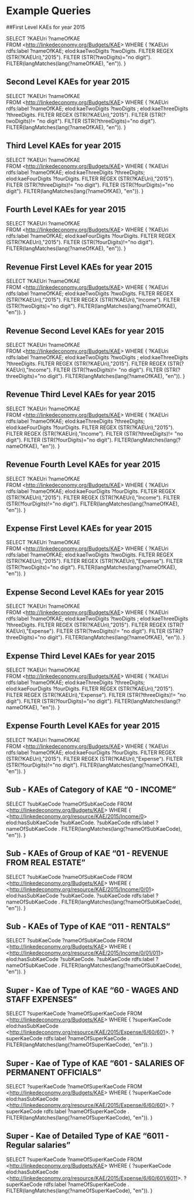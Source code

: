 # Example Queries

##First Level KAEs for year 2015

SELECT ?KAEUri ?nameOfKAE  
FROM <<http://linkedeconomy.org/Budgets/KAE>>
WHERE {
?KAEUri rdfs:label ?nameOfKAE;
elod:kaeTwoDigits ?twoDigits.
FILTER REGEX (STR(?KAEUri),"2015").
FILTER (STR(?twoDigits)="no digit").
FILTER(langMatches(lang(?nameOfKAE), "en")).
}

## Second Level KAEs for year 2015

SELECT ?KAEUri ?nameOfKAE  
FROM <<http://linkedeconomy.org/Budgets/KAE>>
WHERE {
?KAEUri rdfs:label ?nameOfKAE;
 elod:kaeTwoDigits ?twoDigits ;
elod:kaeThreeDigits ?threeDigits.
FILTER REGEX (STR(?KAEUri),"2015").
FILTER (STR(?twoDigits)!= "no digit").
FILTER (STR(?threeDigits)="no digit").
FILTER(langMatches(lang(?nameOfKAE), "en")).
}

## Third Level KAEs for year 2015

SELECT ?KAEUri ?nameOfKAE  
FROM <<http://linkedeconomy.org/Budgets/KAE>>
WHERE {
?KAEUri rdfs:label ?nameOfKAE;
elod:kaeThreeDigits ?threeDigits;
elod:kaeFourDigits ?fourDigits.
FILTER REGEX (STR(?KAEUri),"2015").
FILTER (STR(?threeDigits)!= "no digit").
FILTER (STR(?fourDigits)="no digit").
FILTER(langMatches(lang(?nameOfKAE), "en")).
}

## Fourth Level KAEs for year 2015

SELECT ?KAEUri ?nameOfKAE  
FROM <<http://linkedeconomy.org/Budgets/KAE>>
WHERE {
?KAEUri rdfs:label ?nameOfKAE;
elod:kaeFourDigits ?fourDigits.
FILTER REGEX (STR(?KAEUri),"2015").
FILTER (STR(?fourDigits)!="no digit").
FILTER(langMatches(lang(?nameOfKAE), "en")).
}

## Revenue First Level KAEs for year 2015

SELECT ?KAEUri ?nameOfKAE  
FROM <<http://linkedeconomy.org/Budgets/KAE>>
WHERE {
?KAEUri rdfs:label ?nameOfKAE;
elod:kaeTwoDigits ?twoDigits.
FILTER REGEX (STR(?KAEUri),"2015").
FILTER REGEX (STR(?KAEUri),"Income").
FILTER (STR(?twoDigits)="no digit").
FILTER(langMatches(lang(?nameOfKAE), "en")).
}

## Revenue Second Level KAEs for year 2015

SELECT ?KAEUri ?nameOfKAE  
FROM <<http://linkedeconomy.org/Budgets/KAE>>
WHERE {
?KAEUri rdfs:label ?nameOfKAE;
 elod:kaeTwoDigits ?twoDigits ;
elod:kaeThreeDigits ?threeDigits.
FILTER REGEX (STR(?KAEUri),"2015").
FILTER REGEX (STR(?KAEUri),"Income").
FILTER (STR(?twoDigits)!= "no digit").
FILTER (STR(?threeDigits)="no digit").
FILTER(langMatches(lang(?nameOfKAE), "en")).
}

## Revenue Third Level KAEs for year 2015

SELECT ?KAEUri ?nameOfKAE  
FROM <<http://linkedeconomy.org/Budgets/KAE>>
WHERE {
?KAEUri rdfs:label ?nameOfKAE;
elod:kaeThreeDigits ?threeDigits;
elod:kaeFourDigits ?fourDigits.
FILTER REGEX (STR(?KAEUri),"2015").
FILTER REGEX (STR(?KAEUri),"Income").
FILTER (STR(?threeDigits)!= "no digit").
FILTER (STR(?fourDigits)="no digit").
FILTER(langMatches(lang(?nameOfKAE), "en")).
}

## Revenue Fourth Level KAEs for year 2015

SELECT ?KAEUri ?nameOfKAE  
FROM <<http://linkedeconomy.org/Budgets/KAE>>
WHERE {
?KAEUri rdfs:label ?nameOfKAE;
elod:kaeFourDigits ?fourDigits.
FILTER REGEX (STR(?KAEUri),"2015").
FILTER REGEX (STR(?KAEUri),"Income").
FILTER (STR(?fourDigits)!="no digit").
FILTER(langMatches(lang(?nameOfKAE), "en")).
}

## Expense First Level KAEs for year 2015

SELECT ?KAEUri ?nameOfKAE  
FROM <<http://linkedeconomy.org/Budgets/KAE>>
WHERE {
?KAEUri rdfs:label ?nameOfKAE;
elod:kaeTwoDigits ?twoDigits.
FILTER REGEX (STR(?KAEUri),"2015").
FILTER REGEX (STR(?KAEUri),"Expense").
FILTER (STR(?twoDigits)="no digit").
FILTER(langMatches(lang(?nameOfKAE), "en")).
}

## Expense Second Level KAEs for year 2015

SELECT ?KAEUri ?nameOfKAE  
FROM <<http://linkedeconomy.org/Budgets/KAE>>
WHERE {
?KAEUri rdfs:label ?nameOfKAE;
 elod:kaeTwoDigits ?twoDigits ;
elod:kaeThreeDigits ?threeDigits.
FILTER REGEX (STR(?KAEUri),"2015").
FILTER REGEX (STR(?KAEUri),"Expense").
FILTER (STR(?twoDigits)!= "no digit").
FILTER (STR(?threeDigits)="no digit").
FILTER(langMatches(lang(?nameOfKAE), "en")).
}

## Expense Third Level KAEs for year 2015

SELECT ?KAEUri ?nameOfKAE  
FROM <<http://linkedeconomy.org/Budgets/KAE>>
WHERE {
?KAEUri rdfs:label ?nameOfKAE;
elod:kaeThreeDigits ?threeDigits;
elod:kaeFourDigits ?fourDigits.
FILTER REGEX (STR(?KAEUri),"2015").
FILTER REGEX (STR(?KAEUri),"Expense").
FILTER (STR(?threeDigits)!= "no digit").
FILTER (STR(?fourDigits)="no digit").
FILTER(langMatches(lang(?nameOfKAE), "en")).
}

## Expense Fourth Level KAEs for year 2015

SELECT ?KAEUri ?nameOfKAE  
FROM <<http://linkedeconomy.org/Budgets/KAE>>
WHERE {
?KAEUri rdfs:label ?nameOfKAE;
elod:kaeFourDigits ?fourDigits.
FILTER REGEX (STR(?KAEUri),"2015").
FILTER REGEX (STR(?KAEUri),"Expense").
FILTER (STR(?fourDigits)!="no digit").
FILTER(langMatches(lang(?nameOfKAE), "en")).
}

## Sub - KAEs of  Category of KAE “0 - INCOME”

SELECT ?subKaeCode ?nameOfSubKaeCode
FROM <<http://linkedeconomy.org/Budgets/KAE>>
WHERE {
<<http://linkedeconomy.org/resource/KAE/2015/Income/0>> elod:hasSubKaeCode ?subKaeCode.
?subKaeCode rdfs:label ?nameOfSubKaeCode .
FILTER(langMatches(lang(?nameOfSubKaeCode), "en")).
}

## Sub - KAEs of Group of KAE “01 - REVENUE FROM REAL ESTATE”

SELECT ?subKaeCode ?nameOfSubKaeCode
FROM <<http://linkedeconomy.org/Budgets/KAE>>
WHERE {
<<http://linkedeconomy.org/resource/KAE/2015/Income/0/01>> elod:hasSubKaeCode ?subKaeCode.
?subKaeCode rdfs:label ?nameOfSubKaeCode .
FILTER(langMatches(lang(?nameOfSubKaeCode), "en")).
}

## Sub - KAEs of Type of KAE “011 - RENTALS”

SELECT ?subKaeCode ?nameOfSubKaeCode
FROM <<http://linkedeconomy.org/Budgets/KAE>>
WHERE {
<<http://linkedeconomy.org/resource/KAE/2015/Income/0/01/011>> elod:hasSubKaeCode ?subKaeCode.
?subKaeCode rdfs:label ?nameOfSubKaeCode .
FILTER(langMatches(lang(?nameOfSubKaeCode), "en")).
}

## Super - Kae of Type of KAE “60 - WAGES AND STAFF EXPENSES”

SELECT ?superKaeCode ?nameOfSuperKaeCode
FROM <<http://linkedeconomy.org/Budgets/KAE>>
WHERE {
?superKaeCode elod:hasSubKaeCode <<http://linkedeconomy.org/resource/KAE/2015/Expense/6/60/601>>.
?superKaeCode rdfs:label ?nameOfSuperKaeCode .
FILTER(langMatches(lang(?nameOfSuperKaeCode), "en")).
}

## Super - Kae of Type of KAE “601 - SALARIES OF PERMANENT OFFICIALS”

SELECT ?superKaeCode ?nameOfSuperKaeCode
FROM <<http://linkedeconomy.org/Budgets/KAE>>
WHERE {
?superKaeCode elod:hasSubKaeCode <<http://linkedeconomy.org/resource/KAE/2015/Expense/6/60/601>>.
?superKaeCode rdfs:label ?nameOfSuperKaeCode .
FILTER(langMatches(lang(?nameOfSuperKaeCode), "en")).
}

## Super - Kae of Detailed Type of KAE “6011 - Regular salaries”

SELECT ?superKaeCode ?nameOfSuperKaeCode
FROM <<http://linkedeconomy.org/Budgets/KAE>>
WHERE {
?superKaeCode elod:hasSubKaeCode <<http://linkedeconomy.org/resource/KAE/2015/Expense/6/60/601/6011>>.
?superKaeCode rdfs:label ?nameOfSuperKaeCode .
FILTER(langMatches(lang(?nameOfSuperKaeCode), "en")).
}

